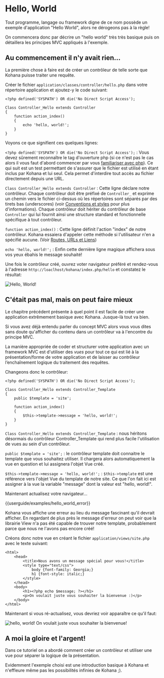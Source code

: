 # Hello, World

Tout programme, langage ou framework digne de ce nom possède un exemple d'application "Hello World", alors ne dérogeons pas à la règle!

On commencera donc par décrire un "hello world" très très basique puis on détaillera les principes MVC appliqués à l'exemple.

## Au commencement il n'y avait rien...

La première chose à faire est de créer un contrôleur de telle sorte que Kohana puisse traiter une requête.

Créer le fichier `application/classes/controller/hello.php` dans votre répertoire application et ajoutez-y le code suivant:

    <?php defined('SYSPATH') OR die('No Direct Script Access');

	Class Controller_Hello extends Controller
	{
		function action_index()
		{
			echo 'hello, world!';
		}
	}

Voyons ce que signifient ces quelques lignes:

`<?php defined('SYSPATH') OR die('No Direct Script Access');`
:	Vous devez sûrement reconnaître le tag d'ouverture php (si ce n'est pas le cas alors il vous faut d'abord commencer par vous [familiariser avec php](http://php.net)).  Ce qui suit est un test permettant de s'assurer que le fichier est utilisé en étant inclus par Kohana et lui seul. Cela permet d'interdire tout accès au fichier directement depuis une URL.

`Class Controller_Hello extends Controller`
:	Cette ligne déclare notre contrôleur. Chaque contrôleur doit être préfixé de `Controller_` et exprime un chemin vers le fichier ci-dessus où les répertoires sont séparés par des tirets bas (underscores) (voir [Conventions et styles](about.conventions) pour plus d'informations). Chaque contrôleur doit hériter du contrôleur de base `Controller` qui lui fournit ainsi une structure standard et fonctionnelle spécifique à tout contrôleur.

`function action_index()`
:	Cette ligne définit l'action "index" de notre contrôleur. Kohana essaiera d'appeler cette méthode si l'utilisateur n'en a spécifié aucune. (Voir [Routes, URLs et Liens](tutorials.urls))

`echo 'hello, world!';`
:	Enfin cette dernière ligne magique affichera sous vos yeux ébahis le message souhaité!

Une fois le contrôleur créé, ouvrez voter navigateur préféré et rendez-vous à l'adresse `http://loaclhost/kohana/index.php/hello` et constatez le résultat:

![Hello, World!](img/hello_world_1.png "Hello, World!")

## C'était pas mal, mais on peut faire mieux

Le chapitre précédent présente à quel point il est facile de créer une application extrêmement basique avec Kohana. Jusque-là tout va bien.

Si vous avez déjà entendu parler du concept MVC alors vous vous dites sans doute qu'afficher du contenu dans un contrôleur va à l'encontre du principe MVC.

La manière appropriée de coder et structurer votre application avec un framework MVC est d'utiliser des _vues_ pour tout ce qui est lié à la présentation/forme de votre application et de laisser au contrôleur l’enchaînement logique du traitement des requêtes.

Changeons donc le contrôleur:

    <?php defined('SYSPATH') OR die('No Direct Script Access');

	Class Controller_Hello extends Controller_Template
	{
		public $template = 'site';

		function action_index()
		{
			$this->template->message = 'hello, world!';
		}
	}

`Class Controller_Hello extends Controller_Template`
:	nous héritons désormais du contrôleur Controller_Template qui rend plus facile l'utilisation de vues au sein d'un contrôleur.

`public $template = 'site';`
:	le contrôleur template doit connaitre le template que vous souhaitez utiliser. Il chargera alors automatiquement la vue en question et lui assignera l'objet Vue créé.

`$this->template->message = 'hello, world!';`
:	`$this->template` est une référence vers l'objet Vue du template de notre site. Ce que l'on fait ici est assigner à la vue la variable "message" dont la valeur est "hello, world!".

Maintenant actualisez votre navigateur...

<div>{{userguide/examples/hello_world_error}}</div>

Kohana vous affiche une erreur au lieu du message fascinant qu'il devrait afficher. En regardant de plus près le message d'erreur on peut voir que la librairie View n'a pas été capable de trouver notre template, probablement parce que nous ne l'avons pas encore créé!

Créons donc notre vue en créant le fichier `application/views/site.php` avec le texte suivant:

	<html>
		<head>
			<title>Nous avons un message spécial pour vous!</title>
			<style type="text/css">
				body {font-family: Georgia;}
				h1 {font-style: italic;}
			</style>
		</head>
		<body>
			<h1><?php echo $message; ?></h1>
			<p>On voulait juste vous souhaiter la bienvenue :)</p>
		</body>
	</html>

Maintenant si vous ré-actualisez, vous devriez voir apparaître ce qu'il faut:

![hello, world! On voulait juste vous souhaiter la bienvenue!](img/hello_world_2.png "hello, world! On voulait juste vous souhaiter la bienvenue !")

## A moi la gloire et l'argent!

Dans ce tutoriel on a abordé comment créer un contrôleur et utiliser une vue pour séparer la logique de la présentation.

Evidemment l'exemple choisi est une introduction basique à Kohana et n'effleure même pas les possibilités infinies de Kohana ;).

